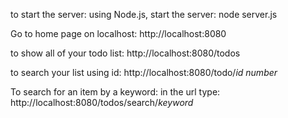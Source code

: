 to start the server:
using Node.js, start the server: node server.js

Go to home page on localhost:
http://localhost:8080

to show all of your todo list:
http://localhost:8080/todos

to search your list using id:
http://localhost:8080/todo/*id number*

To search for an item by a keyword:
in the url type:
http://localhost:8080/todos/search/*keyword*


